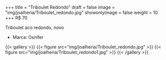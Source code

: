 +++
title = "Triboulet Redondo"
draft = false
image = "img/joalheria/Triboulet_redondo.jpg"
showonlyimage = false
weight = 10
+++
<span class="price">R$ 70</span>

<!--more-->

Triboulet aco redondo, novo

- Marca: Osnifer

{{< gallery >}}
{{< figure src="img/joalheria/Triboulet_redondo.jpg" >}}
{{< figure src="img/joalheria/Triboulet_redondo1.jpg" >}}
{{< /gallery >}}
